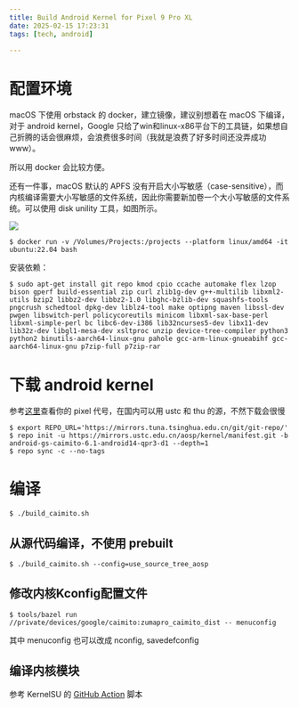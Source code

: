 ```yaml
---
title: Build Android Kernel for Pixel 9 Pro XL
date: 2025-02-15 17:23:31
tags: [tech, android]

---
```


# 配置环境

macOS 下使用 orbstack 的 docker，建立镜像，建议别想着在 macOS 下编译，对于 android kernel，Google 只给了win和linux-x86平台下的工具链，如果想自己折腾的话会很麻烦，会浪费很多时间（我就是浪费了好多时间还没弄成功www）。

所以用 docker 会比较方便。

还有一件事，macOS 默认的 APFS 没有开启大小写敏感（case-sensitive），而内核编译需要大小写敏感的文件系统，因此你需要新加卷一个大小写敏感的文件系统。可以使用 disk unility 工具，如图所示。

![](https://s2.loli.net/2025/02/15/oUTnaryCwf53bvN.png)

```shell
$ docker run -v /Volumes/Projects:/projects --platform linux/amd64 -it ubuntu:22.04 bash
```

安装依赖：

```shell
$ sudo apt-get install git repo kmod cpio ccache automake flex lzop bison gperf build-essential zip curl zlib1g-dev g++-multilib libxml2-utils bzip2 libbz2-dev libbz2-1.0 libghc-bzlib-dev squashfs-tools pngcrush schedtool dpkg-dev liblz4-tool make optipng maven libssl-dev pwgen libswitch-perl policycoreutils minicom libxml-sax-base-perl libxml-simple-perl bc libc6-dev-i386 lib32ncurses5-dev libx11-dev lib32z-dev libgl1-mesa-dev xsltproc unzip device-tree-compiler python3 python2 binutils-aarch64-linux-gnu pahole gcc-arm-linux-gnueabihf gcc-aarch64-linux-gnu p7zip-full p7zip-rar 
```

# 下载 android kernel 

参考[这里](https://source.android.com/docs/setup/build/building-pixel-kernels)查看你的 pixel 代号，在国内可以用 ustc 和 thu 的源，不然下载会很慢

```shell
$ export REPO_URL='https://mirrors.tuna.tsinghua.edu.cn/git/git-repo/'
$ repo init -u https://mirrors.ustc.edu.cn/aosp/kernel/manifest.git -b android-gs-caimito-6.1-android14-qpr3-d1 --depth=1
$ repo sync -c --no-tags
```

# 编译

```shell
$ ./build_caimito.sh
```

## 从源代码编译，不使用 prebuilt

```shell
$ ./build_caimito.sh --config=use_source_tree_aosp
```

## 修改内核Kconfig配置文件

```shell
$ tools/bazel run //private/devices/google/caimito:zumapro_caimito_dist -- menuconfig
```

其中 menuconfig 也可以改成 nconfig, savedefconfig

## 编译内核模块

参考 KernelSU 的 [GitHub Action](https://github.com/tiann/KernelSU/blob/main/.github/workflows/gki-kernel.yml) 脚本

